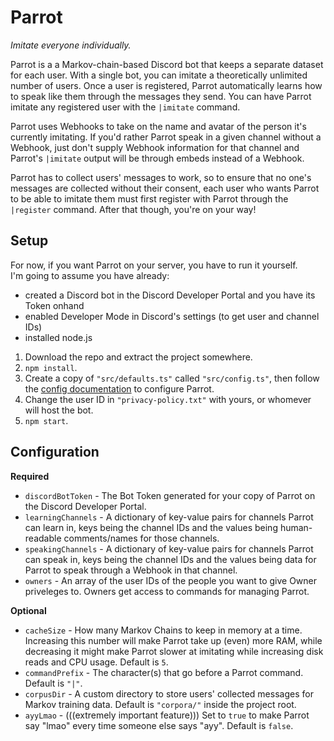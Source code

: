 # Parrot
_Imitate everyone individually._

Parrot is a a Markov-chain-based Discord bot that keeps a separate dataset for each user. With a single bot, you can imitate a theoretically unlimited number of users. Once a user is registered, Parrot automatically learns how to speak like them through the messages they send. You can have Parrot imitate any registered user with the `|imitate` command.

Parrot uses Webhooks to take on the name and avatar of the person it's currently imitating. If you'd rather Parrot speak in a given channel without a Webhook, just don't supply Webhook information for that channel and Parrot's `|imitate` output will be through embeds instead of a Webhook.

Parrot has to collect users' messages to work, so to ensure that no one's messages are collected without their consent, each user who wants Parrot to be able to imitate them must first register with Parrot through the `|register` command. After that though, you're on your way!

## Setup
For now, if you want Parrot on your server, you have to run it yourself.  
I'm going to assume you have already:
- created a Discord bot in the Discord Developer Portal and you have its Token onhand
- enabled Developer Mode in Discord's settings (to get user and channel IDs)
- installed node.js

1. Download the repo and extract the project somewhere.
2. `npm install`.
3. Create a copy of `"src/defaults.ts"` called `"src/config.ts"`, then follow the [config documentation](#configuration) to configure Parrot.
4. Change the user ID in `"privacy-policy.txt"` with yours, or whomever will host the bot.
5. `npm start`.

## Configuration
**Required**
- `discordBotToken` - The Bot Token generated for your copy of Parrot on the Discord Developer Portal.
- `learningChannels` - A dictionary of key-value pairs for channels Parrot can learn in, keys being the channel IDs and the values being human-readable comments/names for those channels.
- `speakingChannels` - A dictionary of key-value pairs for channels Parrot can speak in, keys being the channel IDs and the values being data for Parrot to speak through a Webhook in that channel.
- `owners` - An array of the user IDs of the people you want to give Owner priveleges to. Owners get access to commands for managing Parrot.

**Optional**
- `cacheSize` - How many Markov Chains to keep in memory at a time. Increasing this number will make Parrot take up (even) more RAM, while decreasing it might make Parrot slower at imitating while increasing disk reads and CPU usage. Default is `5`.
- `commandPrefix` - The character(s) that go before a Parrot command. Default is `"|"`.
- `corpusDir` - A custom directory to store users' collected messages for Markov training data. Default is `"corpora/"` inside the project root.
- `ayyLmao` - (((extremely important feature))) Set to `true` to make Parrot say "lmao" every time someone else says "ayy". Default is `false`.
